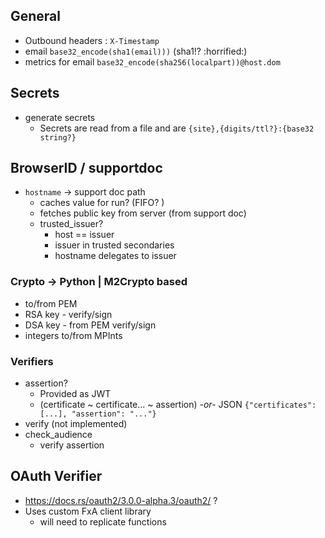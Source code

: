 ## General
* Outbound headers : `X-Timestamp`
* email `base32_encode(sha1(email)))` (sha1!? :horrified:)
* metrics for email `base32_encode(sha256(localpart))@host.dom`

## Secrets
* generate secrets
    * Secrets are read from a file and are `{site},{digits/ttl?}:{base32 string?}`

## BrowserID / supportdoc
* `hostname` -> support doc path
    * caches value for run? (FIFO? )
    * fetches public key from server (from support doc)
    * trusted_issuer? 
        * host == issuer
        * issuer in trusted secondaries
        * hostname delegates to issuer
    

### Crypto -> Python | M2Crypto based
* to/from PEM
* RSA key - verify/sign
* DSA key - from PEM verify/sign
* integers to/from MPInts

### Verifiers
* assertion? 
    * Provided as JWT
    * (certificate ~ certificate... ~ assertion) *-or-* JSON `{"certificates":[...], "assertion": "..."}`
* verify (not implemented)
* check_audience 
    * verify assertion

## OAuth Verifier
* https://docs.rs/oauth2/3.0.0-alpha.3/oauth2/ ?
* Uses custom FxA client library
    * will need to replicate functions
